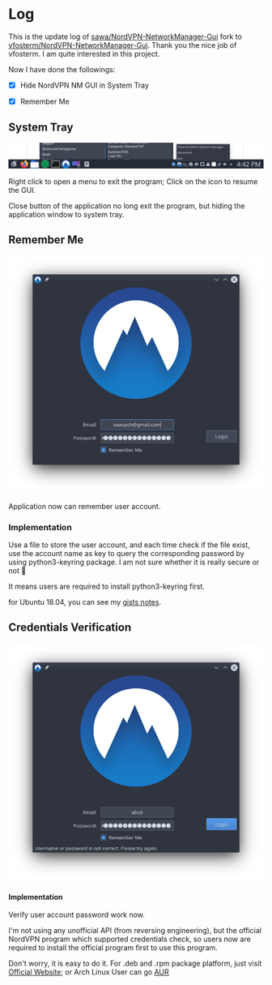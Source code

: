 # Log

This is the update log of [sawa/NordVPN-NetworkManager-Gui](https://github.com/sawaYch/NordVPN-NetworkManager-Gui) fork to [vfosterm/NordVPN-NetworkManager-Gui](https://github.com/vfosterm/NordVPN-NetworkManager-Gui). Thank you the nice job of vfosterm. I am quite interested in this project. 

Now I have done the followings:

- [x] Hide NordVPN NM GUI in System Tray

- [x] Remember  Me



## System Tray

![](./screenshots/system_tray.png)

Right click to open a menu to exit the program; Click on the icon to resume the GUI.

Close button of the application no long exit the program, but hiding the application window to system tray.



## Remember Me

![](./screenshots/remember_me.png)

Application now can remember user account. 

### Implementation

Use a file to store the user account, and each time check if the file exist, use the account name as key to query the corresponding password by using python3-keyring  package. I am not sure whether it is really secure or not 🤔

It means users are required to install python3-keyring first.

for Ubuntu 18.04, you can see my [gists notes]( https://gist.github.com/sawaYch/dbc64c93e7d1b10e1da5f1c5d3c6e505#file-python3-keyring-md).



##  Credentials Verification

![verify](./screenshots/verify.png)

#### Implementation

Verify user account password work now. 

I'm not using any unofficial API (from reversing engineering), but the official NordVPN program which supported credentials check, so users now are required to install the official program first to use this program. 

Don't worry, it is easy to do it. For .deb and .rpm package platform, just visit [Official Website]( https://nordvpn.com/download/linux?_ga=2.229864092.1233432247.1577451763-1880674534.1576582712); or Arch Linux User can go [AUR](https://aur.archlinux.org/packages/nordvpn-bin/)

